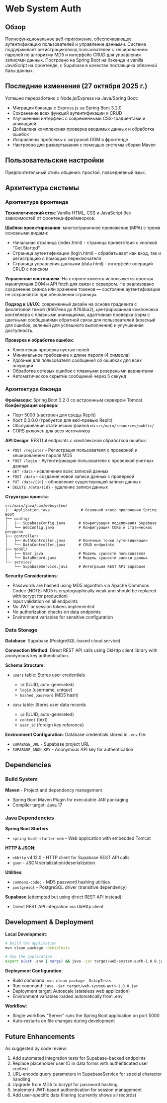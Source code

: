# Web System Auth

## Обзор

Полнофункциональное веб-приложение, обеспечивающее аутентификацию пользователей и управление данными. Система поддерживает регистрацию/вход пользователей с хешированием паролей по алгоритму MD5 и интерфейс CRUD для управления записями данных. Построено на Spring Boot на бэкенде и vanilla JavaScript на фронтенде, с Supabase в качестве поставщика облачной базы данных.

## Последние изменения (27 октября 2025 г.)

Успешно переработано с Node.js/Express на Java/Spring Boot:
- Миграция бэкэнда с Express.js на Spring Boot 3.2.0
- Сохранение всех функций аутентификации и CRUD
- Улучшенный интерфейс с современными CSS-градиентами и анимацией
- Добавлена комплексная проверка вводимых данных и обработка ошибок
- Исправлены проблемы с загрузкой DOM в фронтенде
- Настроено для развертывания с помощью системы сборки Maven

## Пользовательские настройки

Предпочтительный стиль общения: простой, повседневный язык.

## Архитектура системы

### Архитектура фронтенда

**Технологический стек**: Vanilla HTML, CSS и JavaScript без зависимостей от фронтенд-фреймворков.

**Шаблон проектирования**: многостраничное приложение (MPA) с тремя основными видами:
- Начальная страница (index.html) - страница приветствия с кнопкой "Get Started"
- Страница аутентификации (login.html) - обрабатывает как вход, так и регистрацию с помощью переключателя
- Страница управления данными (data.html) - интерфейс операций CRUD с поиском

**Управление состоянием**: На стороне клиента используется простая манипуляция DOM и API fetch для связи с сервером. Не реализовано сохранение сеанса или хранение токенов — состояние аутентификации не сохраняется при обновлении страницы.

**Подход к UI/UX**: современный дизайн на основе градиента с фиолетовой темой (#667eea до #764ba2), центрированная компоновка контейнера с плавными анимациями, адаптивная проверка форм с цветными сообщениями обратной связи для пользователей (красный для ошибок, зеленый для успешного выполнения) и улучшенная доступность.

**Проверка и обработка ошибок**:
- Клиентская проверка пустых полей
- Минимальное требование к длине пароля (4 символа)
- Удобные для пользователя сообщения об ошибках для всех операций
- Обработка сетевых ошибок с плавными резервными вариантами
- Автоматическое скрытие сообщений через 5 секунд

### Архитектура бэкэнда

**Фреймворк**: Spring Boot 3.2.0 со встроенным сервером Tomcat.
**Конфигурация сервера**: 
- Порт 5000 (настроен для среды Replit)
- Хост 0.0.0.0 (требуется для веб-превью Replit)
- Обслуживание статических файлов из `src/main/resources/public/`
- CORS включен для всех источников

**API Design**: RESTful endpoints с комплексной обработкой ошибок:
- `POST /register` - Регистрация пользователя с проверкой и хешированием пароля MD5
- `POST /login` - Аутентификация пользователя с проверкой учетных данных
- `GET /data` - извлечение всех записей данных
- `POST /data` - создание новой записи данных с проверкой
- `PUT /data/{id}` - обновление существующей записи данных
- `DELETE /data/{id}` - удаление записи данных

**Структура проекта**:
```
src/main/java/com/websystem/
├── Application.java              # Основной класс приложения Spring Boot
├── config/
│   ├── SupabaseConfig.java      # Конфигурация подключения Supabase
│   └── WebConfig.java           # Конфигурация CORS и статических ресурсов
├── controller/
│   ├── AuthController.java      # Конечные точки аутентификации
│   └── DataController.java      # CRUD endpoints
├── model/
│   ├── User.java                # Модель сущности пользователя
│   └── DataRecord.java          # Модель сущности записи данных
└── service/
    └── SupabaseService.java     # Интеграция REST API Supabase
```

**Security Considerations**: 
- Passwords are hashed using MD5 algorithm via Apache Commons Codec (NOTE: MD5 is cryptographically weak and should be replaced with bcrypt for production)
- Input validation on all endpoints
- No JWT or session tokens implemented
- No authorization checks on data endpoints
- Environment variables for sensitive configuration

### Data Storage

**Database**: Supabase (PostgreSQL-based cloud service)

**Connection Method**: Direct REST API calls using OkHttp client library with anonymous key authentication.

**Schema Structure**:
- `users` table: Stores user credentials
  - `id` (UUID, auto-generated)
  - `login` (username, unique)
  - `hashed_password` (MD5 hash)
  
- `data` table: Stores user data records
  - `id` (UUID, auto-generated)
  - `content` (text)
  - `user_id` (foreign key reference)

**Environment Configuration**: Database credentials stored in `.env` file:
- `SUPABASE_URL` - Supabase project URL
- `SUPABASE_ANON_KEY` - Anonymous API key for authentication

## Dependencies

### Build System

**Maven** - Project and dependency management
- Spring Boot Maven Plugin for executable JAR packaging
- Compiler target: Java 17

### Java Dependencies

**Spring Boot Starters**:
- `spring-boot-starter-web` - Web application with embedded Tomcat

**HTTP & JSON**:
- `okhttp` v4.12.0 - HTTP client for Supabase REST API calls
- `gson` - JSON serialization/deserialization

**Utilities**:
- `commons-codec` - MD5 password hashing utilities
- `postgresql` - PostgreSQL driver (transitive dependency)

**Supabase** (attempted but using direct REST API instead):
- Direct REST API integration via OkHttp client

## Development & Deployment

**Local Development**:
```bash
# Build the application
mvn clean package -DskipTests

# Run the application
export $(cat .env | xargs) && java -jar target/web-system-auth-1.0.0.jar
```

**Deployment Configuration**:
- Build command: `mvn clean package -DskipTests`
- Run command: `java -jar target/web-system-auth-1.0.0.jar`
- Deployment target: Autoscale (stateless web application)
- Environment variables loaded automatically from .env

**Workflow**:
- Single workflow "Server" runs the Spring Boot application on port 5000
- Auto-restarts on file changes during development

## Future Enhancements

As suggested by code review:
1. Add automated integration tests for Supabase-backed endpoints
2. Replace placeholder user ID in data forms with authenticated user context
3. URL-encode query parameters in SupabaseService for special character handling
4. Upgrade from MD5 to bcrypt for password hashing
5. Implement JWT-based authentication for session management
6. Add user-specific data filtering (currently shows all records)
